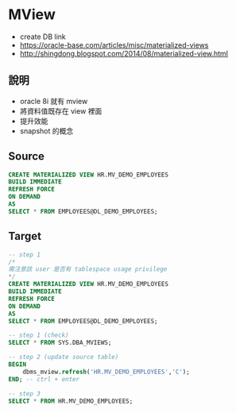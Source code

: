 # MView
- create DB link
- https://oracle-base.com/articles/misc/materialized-views
- http://shingdong.blogspot.com/2014/08/materialized-view.html

## 說明
- oracle 8i 就有 mview
- 將資料值既存在 view 裡面
- 提升效能
- snapshot 的概念

## Source
```sql
CREATE MATERIALIZED VIEW HR.MV_DEMO_EMPLOYEES
BUILD IMMEDIATE
REFRESH FORCE
ON DEMAND
AS
SELECT * FROM EMPLOYEES@DL_DEMO_EMPLOYEES;
```

## Target
```sql
-- step 1
/*
需注意該 user 是否有 tablespace usage privilege
*/
CREATE MATERIALIZED VIEW HR.MV_DEMO_EMPLOYEES
BUILD IMMEDIATE
REFRESH FORCE
ON DEMAND
AS
SELECT * FROM EMPLOYEES@DL_DEMO_EMPLOYEES;

-- step 1 (check)
SELECT * FROM SYS.DBA_MVIEWS;

-- step 2 (update source table)
BEGIN
	dbms_mview.refresh('HR.MV_DEMO_EMPLOYEES','C');
END; -- ctrl + enter

-- step 3
SELECT * FROM HR.MV_DEMO_EMPLOYEES;
```